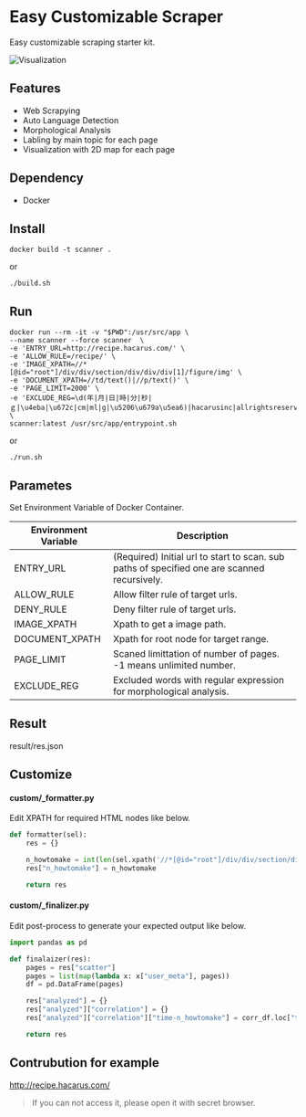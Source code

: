 # Easy Customizable Scraper

Easy customizable scraping starter kit.

![Visualization](https://github.com/makotunes/easy-customizable-scraper/workspace/figure.png)

## Features

- Web Scrapying
- Auto Language Detection
- Morphological Analysis
- Labling by main topic for each page
- Visualization with 2D map for each page


## Dependency

- Docker

## Install

```Shell
docker build -t scanner .
```

or

```Shell
./build.sh
```

## Run

```Shell
docker run --rm -it -v "$PWD":/usr/src/app \
--name scanner --force scanner  \
-e 'ENTRY_URL=http://recipe.hacarus.com/' \
-e 'ALLOW_RULE=/recipe/' \
-e 'IMAGE_XPATH=//*[@id="root"]/div/div/section/div/div/div[1]/figure/img' \
-e 'DOCUMENT_XPATH=//td/text()|//p/text()' \
-e 'PAGE_LIMIT=2000' \
-e 'EXCLUDE_REG=\d(年|月|日|時|分|秒|ｇ|\u4eba|\u672c|cm|ml|g|\u5206\u679a\u5ea6)|hacarusinc|allrightsreserved' \
scanner:latest /usr/src/app/entrypoint.sh
```

or 

```Shell
./run.sh
```

## Parametes

Set Environment Variable of Docker Container.

| Environment Variable | Description                                                                                  |
|----------------------|----------------------------------------------------------------------------------------------|
| ENTRY_URL            | (Required) Initial url to start to scan. sub paths of specified one are scanned recursively. |
| ALLOW_RULE           | Allow filter rule of target urls.                                                            |
| DENY_RULE            | Deny filter rule of target urls.                                                             |
| IMAGE_XPATH          | Xpath to get a image path.                                                                   |
| DOCUMENT_XPATH       | Xpath for root node for target range.                                                        |
| PAGE_LIMIT           | Scaned limittation of number of pages. -1 means unlimited number.                            |
| EXCLUDE_REG          | Excluded words with regular expression for morphological analysis.                           |


## Result

result/res.json

## Customize

#### custom/_formatter.py

Edit XPATH for required HTML nodes like below.

```Python
def formatter(sel):
    res = {}

    n_howtomake = int(len(sel.xpath('//*[@id="root"]/div/div/section/div/div/div[2]/div[1]/table[2]/tbody/tr/td/text()').extract()) / 2)
    res["n_howtomake"] = n_howtomake

    return res
```


#### custom/_finalizer.py

Edit post-process to generate your expected output like below.


```Python
import pandas as pd

def finalaizer(res):
    pages = res["scatter"]
    pages = list(map(lambda x: x["user_meta"], pages))
    df = pd.DataFrame(pages)

    res["analyzed"] = {}
    res["analyzed"]["correlation"] = {}
    res["analyzed"]["correlation"]["time-n_howtomake"] = corr_df.loc["time", "n_howtomake"]

    return res
```

## Contrubution for example

http://recipe.hacarus.com/

> If you can not access it, please open it with secret browser.